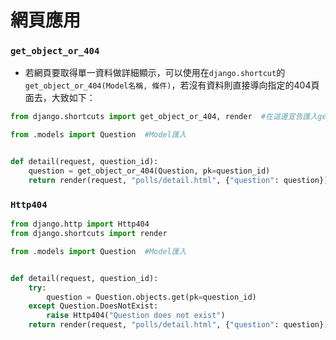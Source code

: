 # 網頁應用

### `get_object_or_404`
* 若網頁要取得單一資料做詳細顯示，可以使用在`django.shortcut`的`get_object_or_404(Model名稱, 條件)`，若沒有資料則直接導向指定的404頁面去，大致如下：
```py
from django.shortcuts import get_object_or_404, render  #在這邊宣告匯入get_object_or_404

from .models import Question  #Model匯入


def detail(request, question_id):
    question = get_object_or_404(Question, pk=question_id)
    return render(request, "polls/detail.html", {"question": question})
```

### `Http404`
```py
from django.http import Http404
from django.shortcuts import render

from .models import Question  #Model匯入


def detail(request, question_id):
    try:
        question = Question.objects.get(pk=question_id)
    except Question.DoesNotExist:
        raise Http404("Question does not exist")
    return render(request, "polls/detail.html", {"question": question})
```